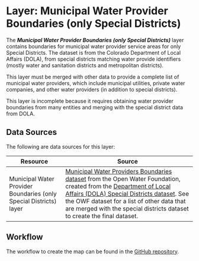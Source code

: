 # Layer: Municipal Water Provider Boundaries (only Special Districts)

The ***Municipal Water Provider Boundaries (only Special Districts)*** layer contains boundaries for
municipal water provider service areas for only Special Districts.
The dataset is from the Colorado Department of Local Affairs (DOLA),
from special districts matching water provide identifiers
(mostly water and sanitation districts and metropolitan districts).

This layer must be merged with other data to provide a complete list of
municipal water providers, which include municipal utilities, private water companies,
and other water providers (in addition to special districts).

This layer is incomplete because it requires obtaining water provider boundaries
from many entities and merging with the special district data from DOLA.

## Data Sources

The following are data sources for this layer:

| **Resource** | **Source** |
| -- | -- |
| Municipal Water Provider Boundaries (only Special Districts) layer | [Municipal Water Providers Boundaries dataset](https://data.openwaterfoundation.org/state/co/dola/district-boundaries) from the Open Water Foundation, created from the [Department of Local Affairs (DOLA) Special Districts dataset](https://demography.dola.colorado.gov/assets/html/gis.html). See the OWF dataset for a list of other data that are merged with the special districts dataset to create the final dataset. |

## Workflow

The workflow to create the map can be found in the [GitHub repository](https://github.com/OpenWaterFoundation/owf-infomapper-coagtransfer/tree/master/workflow/SupportingData/WaterSupply-WaterProviders).
